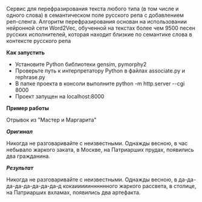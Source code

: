 Сервис для перефразирования текста любого типа (в том числе и одного слова) в семантическом поле русского репа с добавлением реп-сленга. Алгоритм перефразирования основан на использовании нейронной сети Word2Vec, обученной на текстах более чем 9500 песен русских исполнителей, которая находит близкие по семантике слова в контексте русского репа

**Как запустить**

* Установите Python библиотеки gensim, pymorphy2
* Проверьте путь к интерпретатору Python в файлах associate.py и rephrase.py
* В папке проекта в консоли выполните python -m http.server --cgi 8000
* Проект запущен на localhost:8000

**Пример работы**

Отрывок из "Мастер и Маргарита"

**_Оригинал_**

Никогда не разговаривайте с неизвестными. Однажды весною, в час небывало жаркого заката, в Москве, на Патриарших прудах, появились два гражданина.

**_Результат_**

Никогда не разговаривайте с неизвестными. Однажды весною, в да-да-да-да-да-да-да-да-д кокаииииинннннного жаркого рассвета, в столице, на Патриарших вхламах, появились два артефакта.
